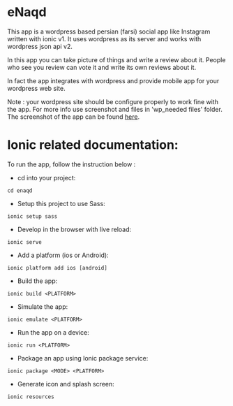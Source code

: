 # eNaqd
This app is a wordpress based persian (farsi) social app like Instagram written with ionic v1.
It uses wordpress as its server and works with wordpress json api v2.

In this app you can take picture of things and write a review about it.
People who see you review can vote it and write its own reviews about it.

In fact the app integrates with wordpress and provide mobile app for your wordpress web site. 

Note : your wordpress site should be configure properly to work fine with the app.
 For more info use screenshot and files in 'wp_needed files' folder.
 The screenshot of the app can be found [here](https://github.com/hghhgh/eNaqd/tree/master/screenshots).


# Ionic related documentation:
To run the app, follow the instruction below :
* cd into your project:
```
cd enaqd
```
* Setup this project to use Sass:
```
ionic setup sass
```
* Develop in the browser with live reload:
```
ionic serve
```
* Add a platform (ios or Android):
```
ionic platform add ios [android]
```
* Build the app:
```
ionic build <PLATFORM>
```

* Simulate the app:
```
ionic emulate <PLATFORM>
```

* Run the app on a device:
```
ionic run <PLATFORM>
```

* Package an app using Ionic package service:
```
ionic package <MODE> <PLATFORM>
```

* Generate icon and splash screen:
```
ionic resources
```
